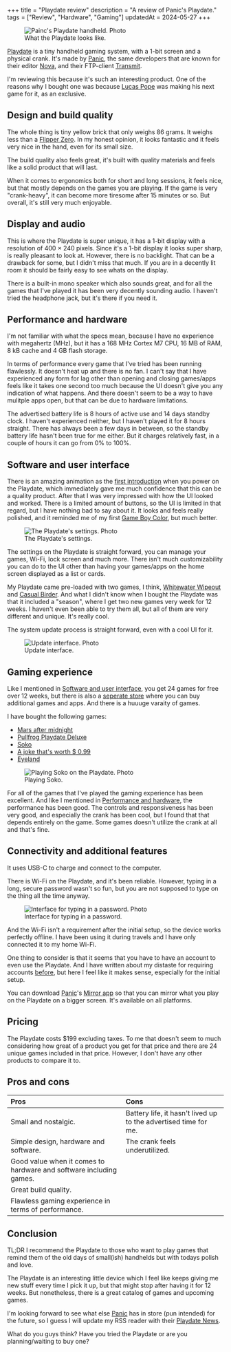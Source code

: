 +++
title = "Playdate review"
description = "A review of Panic's Playdate."
tags = ["Review", "Hardware", "Gaming"]
updatedAt = 2024-05-27
+++

<figure>
  <img
    src="playdate.webp"
    alt="Painc's Playdate handheld. Photo">
  <figcaption>
    What the Playdate looks like.
  </figcaption>
</figure>

[Playdate] is a tiny handheld gaming system, with a 1-bit screen and a physical
crank. It's made by [Panic], the same developers that are known for their editor
[Nova], and their FTP-client [Transmit].

I'm reviewing this because it's such an interesting product. One of the reasons
why I bought one was because [Lucas Pope] was making his next game for it, as an
exclusive.

## Design and build quality

The whole thing is tiny yellow brick that only weighs 86 grams. It weighs less
than a [Flipper Zero]. In my honest opinion, it looks fantastic and it feels
very nice in the hand, even for its small size.

The build quality also feels great, it's built with quality materials and feels
like a solid product that will last.

When it comes to ergonomics both for short and long sessions, it feels nice, but
that mostly depends on the games you are playing. If the game is very
"crank-heavy", it can become more tiresome after 15 minutes or so. But overall,
it's still very much enjoyable.

## Display and audio

This is where the Playdate is super unique, it has a 1-bit display with a
resolution of 400 × 240 pixels. Since it's a 1-bit display it looks super sharp,
is really pleasant to look at. However, there is no backlight. That can be a
drawback for some, but I didn't miss that much. If you are in a decently lit
room it should be fairly easy to see whats on the display.

There is a built-in mono speaker which also sounds great, and for all the games
that I've played it has been very decently sounding audio. I haven't tried the
headphone jack, but it's there if you need it.

## Performance and hardware

I'm not familiar with what the specs mean, because I have no experience with
megahertz (MHz), but it has a 168 MHz Cortex M7 CPU, 16 MB of RAM, 8 kB cache
and 4 GB flash storage.

In terms of performance every game that I've tried has been running flawlessly.
It doesn't heat up and there is no fan. I can't say that I have experienced any
form for lag other than opening and closing games/apps feels like it takes one
second too much because the UI doesn't give you any indication of what happens.
And there doesn't seem to be a way to have mulitple apps open, but that can be
due to hardware limitations.

The advertised battery life is 8 hours of active use and 14 days standby clock.
I haven't experienced neither, but I haven't played it for 8 hours straight.
There has always been a few days in between, so the standby battery life hasn't
been true for me either. But it charges relatively fast, in a couple of hours it
can go from 0% to 100%.

## Software and user interface

There is an amazing animation as the [first introduction] when you power on the
Playdate, which immediately gave me much confidence that this can be a quality
product. After that I was very impressed with how the UI looked and worked.
There is a limited amount of buttons, so the UI is limited in that regard, but I
have nothing bad to say about it. It looks and feels really polished, and it
reminded me of my first [Game Boy Color], but much better.

<figure>
  <img
    src="settings.webp"
    alt="The Playdate's settings. Photo">
  <figcaption>
    The Playdate's settings.
  </figcaption>
</figure>

The settings on the Playdate is straight forward, you can manage your games,
Wi-Fi, lock screen and much more. There isn't much customizability you can do to
the UI other than having your games/apps on the home screen displayed as a list
or cards.

My Playdate came pre-loaded with two games, I think, [Whitewater Wipeout] and
[Casual Birder]. And what I didn't know when I bought the Playdate was that it
included a "season", where I get two new games very week for 12 weeks. I haven't
even been able to try them all, but all of them are very different and unique.
It's really cool.

[Whitewater Wipeout]: https://play.date/games/whitewater-wipeout/
[Casual Birder]: https://play.date/games/casual-birder/

The system update process is straight forward, even with a cool UI for it.

<figure>
  <img
    src="update.webp"
    alt="Update interface. Photo">
  <figcaption>
    Update interface.
  </figcaption>
</figure>

## Gaming experience

Like I mentioned in [Software and user interface](#software-and-user-interface),
you get 24 games for free over 12 weeks, but there is also a [seperate store]
where you can buy additional games and apps. And there is a huuuge varaity of
games.

[seperate store]: https://play.date/games

I have bought the following games:

- [Mars after midnight](https://play.date/games/mars-after-midnight/)
- [Pullfrog Playdate Deluxe](https://play.date/games/pullfrog/)
- [Soko](https://play.date/games/soko/)
- [A joke that's worth $ 0.99](https://play.date/games/a-joke-thats-worth-99c/)
- [Eyeland](https://play.date/games/eyeland/)

<figure>
  <img
    src="soko.webp"
    alt="Playing Soko on the Playdate. Photo">
  <figcaption>
    Playing Soko.
  </figcaption>
</figure>

For all of the games that I've played the gaming experience has been excellent.
And like I mentioned in [Performance and hardware](#performance-and-hardware),
the performance has been good. The controls and responsiveness has been very
good, and especially the crank has been cool, but I found that that depends
entirely on the game. Some games doesn't utilize the crank at all and that's
fine.

## Connectivity and additional features

It uses USB-C to charge and connect to the computer.

There is Wi-Fi on the Playdate, and it's been reliable. However, typing in a
long, secure password wasn't so fun, but you are not supposed to type on the
thing all the time anyway.

<figure>
  <img
    src="wifi.webp"
    alt="Interface for typing in a password. Photo">
  <figcaption>
    Interface for typing in a password.
  </figcaption>
</figure>

And the Wi-Fi isn't a requirement after the initial setup, so the device works
perfectly offline. I have been using it during travels and I have only connected
it to my home Wi-Fi.

One thing to consider is that it seems that you have to have an account to even
use the Playdate. And I have written about my distaste for requiring accounts
[before](/blog/arc-browser-account), but here I feel like it makes sense,
especially for the initial setup.

You can download [Panic]'s [Mirror app] so that you can mirror what you play on
the Playdate on a bigger screen. It's available on all platforms.

## Pricing

The Playdate costs $199 excluding taxes. To me that doesn't seem to much
considering how great of a product you get for that price and there are 24
unique games included in that price. However, I don't have any other products to
compare it to.

## Pros and cons

| Pros                                                               | Cons                                                            |
| :----------------------------------------------------------------- | :-------------------------------------------------------------- |
| Small and nostalgic.                                               | Battery life, it hasn't lived up to the advertised time for me. |
| Simple design, hardware and software.                              | The crank feels underutilized.                                  |
| Good value when it comes to hardware and software including games. |                                                                 |
| Great build quality.                                               |                                                                 |
| Flawless gaming experience in terms of performance.                |                                                                 |

## Conclusion

TL;DR I recommend the Playdate to those who want to play games that remind them
of the old days of small(ish) handhelds but with todays polish and love.

The Playdate is an interesting little device which I feel like keeps giving me
new stuff every time I pick it up, but that might stop after having it for 12
weeks. But nonetheless, there is a great catalog of games and upcoming games.

I'm looking forward to see what else [Panic] has in store (pun intended) for the
future, so I guess I will update my RSS reader with their [Playdate News].

What do you guys think? Have you tried the Playdate or are you planning/waiting
to buy one?

[Playdate]: https://play.date/
[Panic]: https://panic.com/
[Nova]: https://nova.app/
[Transmit]: https://panic.com/transmit/
[Lucas Pope]: https://dukope.com/
[Flipper Zero]: https://flipperzero.one/
[first introduction]: https://youtu.be/8lptw3f7LO4
[Game boy color]: https://en.wikipedia.org/wiki/Game_Boy_Color
[Mirror app]: https://play.date/mirror/
[Playdate news]: https://news.play.date/
